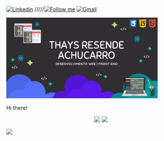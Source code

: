 [![Linkedin](https://img.shields.io/badge/-LinkedIn-blue?style=flat&logo=Linkedin&logoColor=white)](https://www.linkedin.com/in/thays-resende-achucarro/)
/////[<img src="https://img.shields.io/github/followers/thaysresende?label=follow&style=social" height="22" title="Follow me" />](https://github.com/thaysresende) 
[![Gmail](https://img.shields.io/badge/-Gmail-c14438?style=flat&logo=Gmail&logoColor=white)](mailto:thaysresende24@gmail.com)

<img src="banner_git.png" width="80%" justify-content="center" margin="auto">

Hi there!

<p align="center"> 
 <a><img src="https://github-readme-stats.vercel.app/api?username=thaysresende&show_icons=true&count_private=true" /></a>
 <a><img src="https://github-readme-stats.vercel.app/api/top-langs/?username=thaysresende" /></a>
</p>
   
![](https://komarev.com/ghpvc/?username=thaysresende)
